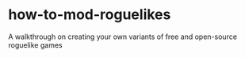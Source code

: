 # how-to-mod-roguelikes
A walkthrough on creating your own variants of free and open-source roguelike games

